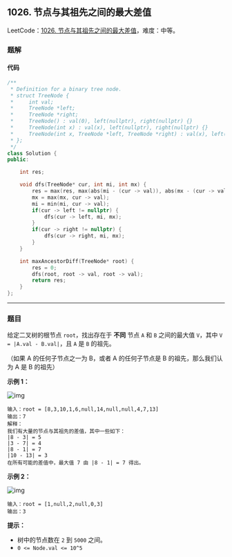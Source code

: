 ## 1026. 节点与其祖先之间的最大差值

LeetCode：[1026. 节点与其祖先之间的最大差值](https://leetcode.cn/problems/maximum-difference-between-node-and-ancestor/)，难度：中等。

### 题解

#### 代码

```c++
/**
 * Definition for a binary tree node.
 * struct TreeNode {
 *     int val;
 *     TreeNode *left;
 *     TreeNode *right;
 *     TreeNode() : val(0), left(nullptr), right(nullptr) {}
 *     TreeNode(int x) : val(x), left(nullptr), right(nullptr) {}
 *     TreeNode(int x, TreeNode *left, TreeNode *right) : val(x), left(left), right(right) {}
 * };
 */
class Solution {
public:

    int res;

    void dfs(TreeNode* cur, int mi, int mx) {
        res = max(res, max(abs(mi - (cur -> val)), abs(mx - (cur -> val))));
        mx = max(mx, cur -> val);
        mi = min(mi, cur -> val);
        if(cur -> left != nullptr) {
            dfs(cur -> left, mi, mx);
        }
        if(cur -> right != nullptr) {
            dfs(cur -> right, mi, mx);
        }
    }

    int maxAncestorDiff(TreeNode* root) {
        res = 0;
        dfs(root, root -> val, root -> val);
        return res;
    }
};
```



---



### 题目

给定二叉树的根节点 `root`，找出存在于 **不同** 节点 `A` 和 `B` 之间的最大值 `V`，其中 `V = |A.val - B.val|`，且 `A` 是 `B` 的祖先。

（如果 A 的任何子节点之一为 B，或者 A 的任何子节点是 B 的祖先，那么我们认为 A 是 B 的祖先）

 

**示例 1：**

![img](https://gitee.com/xwl66/leetcode/raw/master/image/1026-tmp-tree.jpg)

```
输入：root = [8,3,10,1,6,null,14,null,null,4,7,13]
输出：7
解释： 
我们有大量的节点与其祖先的差值，其中一些如下：
|8 - 3| = 5
|3 - 7| = 4
|8 - 1| = 7
|10 - 13| = 3
在所有可能的差值中，最大值 7 由 |8 - 1| = 7 得出。
```

**示例 2：**

![img](https://gitee.com/xwl66/leetcode/raw/master/image/1026-tmp-tree-1.jpg)

```
输入：root = [1,null,2,null,0,3]
输出：3
```

 

**提示：**

- 树中的节点数在 `2` 到 `5000` 之间。
- `0 <= Node.val <= 10^5`


